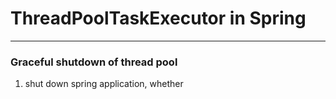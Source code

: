 # ThreadPoolTaskExecutor in Spring

---

### Graceful shutdown of thread pool
1. shut down spring application, whether 